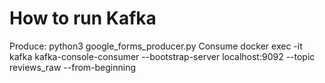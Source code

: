 # How to run Kafka
Produce: python3 google_forms_producer.py
Consume docker exec -it kafka kafka-console-consumer --bootstrap-server localhost:9092 --topic reviews_raw --from-beginning
